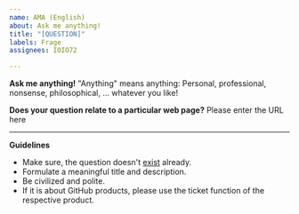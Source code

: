 ```yaml
---
name: AMA (English)
about: Ask me anything!
title: "[QUESTION]"
labels: Frage
assignees: IOIO72

---
```


**Ask me anything!**
"Anything" means anything: Personal, professional, nonsense, philosophical, ... whatever you like!


**Does your question relate to a particular web page?**
Please enter the URL here

---

**Guidelines**

* Make sure, the question doesn't [exist](https://github.com/IOIO72/ama/issues?utf8=%E2%9C%93&q=is%3Aissue%20is%3Aclosed%20sort%3Aupdated-desc%20-label%3Ahidden) already.
* Formulate a meaningful title and description.
* Be civilized and polite.
* If it is about GitHub products, please use the ticket function of the respective product.
